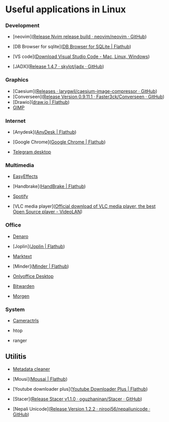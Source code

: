 # Useful applications in Linux

### Development

- [neovim]([Release Nvim release build · neovim/neovim · GitHub](https://github.com/neovim/neovim/releases/tag/stable))

- [DB Browser for sqlite]([DB Browser for SQLite | Flathub](https://flathub.org/apps/org.sqlitebrowser.sqlitebrowser))

- [VS code]([Download Visual Studio Code - Mac, Linux, Windows](https://code.visualstudio.com/download))

- [JADX]([Release 1.4.7 · skylot/jadx · GitHub](https://github.com/skylot/jadx/releases/tag/v1.4.7))

### Graphics

- [Caesium]([Releases · larygwil/caesium-image-compressor · GitHub](https://github.com/larygwil/caesium-image-compressor/releases))
- [Converseen]([Release Version 0.9.11.1 · Faster3ck/Converseen · GitHub](https://github.com/Faster3ck/Converseen/releases/tag/v0.9.11.1))
- [Drawio]([draw.io | Flathub](https://flathub.org/apps/com.jgraph.drawio.desktop))
- [GIMP](https://www.gimp.org/downloads/)

### Internet

- [Anydesk]([AnyDesk | Flathub](https://flathub.org/apps/com.anydesk.Anydesk))

- [Google Chrome]([Google Chrome | Flathub](https://flathub.org/apps/com.google.Chrome))

- [Telegram desktop](https://desktop.telegram.org/)

### Multimedia

- [EasyEffects](https://flathub.org/apps/com.github.wwmm.easyeffects)

- [Handbrake]([HandBrake | Flathub](https://flathub.org/apps/fr.handbrake.ghb))

- [Spotify](https://flathub.org/apps/com.spotify.Client)

- [VLC media player]([Official download of VLC media player, the best Open Source player - VideoLAN](https://www.videolan.org/vlc/#download))

### Office

- [Denaro](https://flathub.org/apps/org.nickvision.money)

- [Joplin]([Joplin | Flathub](https://flathub.org/apps/net.cozic.joplin_desktop))

- [Marktext](https://github.com/marktext/marktext/releases)

- [Minder]([Minder | Flathub](https://flathub.org/apps/com.github.phase1geo.minder))

- [Onlyoffice Desktop](https://flathub.org/apps/org.onlyoffice.desktopeditors)

- [Bitwarden](https://bitwarden.com/download/)

- [Morgen]([Download](https://www.morgen.so/onboarding/download?first=sudeep&email=sudeeplun@gmail.com))

### System

- [Cameractrls](https://flathub.org/apps/hu.irl.cameractrls)

- htop

- ranger

## Utilitis

- [Metadata cleaner]()

- [Mousi]([Mousai | Flathub](https://flathub.org/apps/io.github.seadve.Mousai))

- [Youtube downloader plus]([Youtube Downloader Plus | Flathub](https://flathub.org/apps/io.github.aandrew_me.ytdn))

- [Stacer]([Release Stacer v1.1.0 · oguzhaninan/Stacer · GitHub](https://github.com/oguzhaninan/Stacer/releases/tag/v1.1.0))

- [Nepali Unicode]([Release Version 1.2.2 · nirooj56/nepaliunicode · GitHub](https://github.com/nirooj56/nepaliunicode/releases/tag/v1.2.2))


